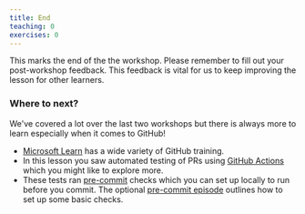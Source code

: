 ```yaml
---
title: End
teaching: 0
exercises: 0
---
```


This marks the end of the the workshop.
Please remember to fill out your post-workshop feedback.
This feedback is vital for us to keep improving the lesson
for other learners.

### Where to next?

We've covered a lot over the last two workshops
but there is always more to learn especially
when it comes to GitHub!

- [Microsoft Learn](https://learn.microsoft.com/en-us/training/github/) has a wide variety of
  GitHub training.
- In this lesson you saw automated testing
  of PRs using [GitHub Actions](https://learn.microsoft.com/en-us/training/modules/introduction-to-github-actions/) which you might like to explore more.
- These tests ran [pre-commit](https://pre-commit.com/) checks which you can set up locally to run before you commit.
  The optional [pre-commit episode](./09-pre-commit.md) outlines how to set up some basic checks.
